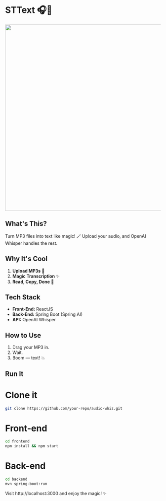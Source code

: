 # **STText 🎧💬**

<p align="center">
  <img src="https://github.com/user-attachments/assets/81c98dbd-bcb1-4132-9a7b-fdf7ddb0927b" width="600"/>
</p> 

## **What's This?**  
Turn MP3 files into text like magic! 🪄 Upload your audio, and OpenAI Whisper handles the rest.  

## **Why It's Cool**  
1. **Upload MP3s** 🎵  
2. **Magic Transcription** ✨  
3. **Read, Copy, Done** 📜  

## **Tech Stack**  
- **Front-End:** ReactJS  
- **Back-End:** Spring Boot (Spring AI)
- **API:** OpenAI Whisper  

## **How to Use**  
1. Drag your MP3 in.  
2. Wait.  
3. Boom — text! 💥  

## **Run It**  

# Clone it  

```bash
git clone https://github.com/your-repo/audio-whiz.git  
```

# Front-end  

```bash
cd frontend  
npm install && npm start  
```

# Back-end  

```bash
cd backend  
mvn spring-boot:run
```

Visit http://localhost:3000 and enjoy the magic! ✨
